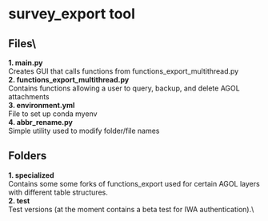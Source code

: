 # survey_export tool

## Files\
**1. main.py**\
Creates GUI that calls functions from functions_export_multithread.py\
**2. functions_export_multithread.py**\
Contains functions allowing a user to query, backup, and delete AGOL attachments\
**3. environment.yml**\
File to set up conda myenv\
**4. abbr_rename.py**\
Simple utility used to modify folder/file names

## Folders
**1. specialized**\
Contains some some forks of functions_export used for certain AGOL layers with different table structures.\
**2. test**\
Test versions (at the moment contains a beta test for IWA authentication).\

